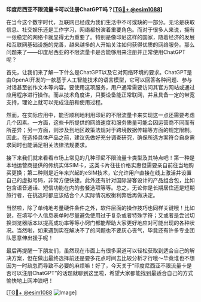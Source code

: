 **印度尼西亚不限流量卡可以注册ChatGPT吗？[[TG💪+ @esim1088](https://t.me/s/esim1088)]**

在当今这个数字时代，互联网已经成为我们生活中不可或缺的一部分。无论是获取信息、社交娱乐还是工作学习，网络都扮演着重要角色。而对于很多人来说，拥有一张稳定的网络卡就显得尤为重要了。特别是像印尼这样的国家，随着经济的发展和互联网基础设施的完善，越来越多的人开始关注如何获得优质的网络服务。那么问题来了——印度尼西亚的不限流量卡是否能够用来注册并正常使用ChatGPT呢？

首先，让我们来了解一下什么是ChatGPT以及它对网络环境的要求。ChatGPT是由OpenAI开发的一款基于人工智能技术的语言模型，它可以回答各种问题、参与对话甚至创作文本等内容。要使用这项服务，用户通常需要访问其官方网站或通过应用程序进行操作。而从技术角度讲，只要设备能正常联网，并且具备一定的带宽支持，理论上就可以完成注册和使用过程。

然而，在实际应用中，能否顺利地利用印尼的不限流量卡来实现这一点还需要考虑几个因素。一方面，这些卡所提供的网络速度和服务质量可能会因运营商不同而有所差异；另一方面，则涉及到地区政策法规对于跨境数据传输等方面的规定限制。因此，在选择具体产品之前，建议先做好充分调查研究，确保所选方案符合自身需求同时也能满足相关法律法规要求。

接下来我们就来看看市场上常见的几种印尼不限流量卡类型及其特点吧！第一种是本地运营商提供的传统实体SIM卡，这类卡片往往价格实惠但需要亲自前往当地购买更换；第二种则是近年来兴起的eSIM技术，它允许用户直接在线上激活并设置自己的虚拟号码，非常方便快捷。此外还有针对国际游客设计的产品组合包，比如包含语音通话、短信功能在内的套餐选项等等。总之，无论你是长期居住还是短期旅行者，在挑选时都应该结合个人实际情况权衡利弊后再做决定。

当然啦，除了单纯地考量硬件条件之外，软件层面的操作技巧也同样关键哦！比如说，在填写个人信息表单时尽量避免使用过于复杂或者特殊字符；又或者是尝试切换浏览器版本以提高成功率等等小窍门都能帮助大家更好地应对可能出现的各种状况。当然啦，如果遇到实在解决不了的问题也不要灰心丧气，毕竟还有许多专业团队愿意伸出援手呢！

最后再提醒一下朋友们，虽然现在市面上有很多渠道可以轻松获取到适合自己的解决方案，但在做出最终选择前还是要多花点时间去比较分析才行哦～毕竟谁也不想因为一时疏忽而导致不必要的麻烦嘛！好了，今天关于“印度尼西亚不限流量卡是否可以注册ChatGPT”的话题就聊到这里啦，希望大家都能找到最适合自己的方式愉快地上网冲浪吧！

[[TG💪+ @esim1088](https://t.me/s/esim1088) ![Image](https://i.postimg.cc/4NQfJmqS/Snipaste-2025-05-13-00-14-12.png)]